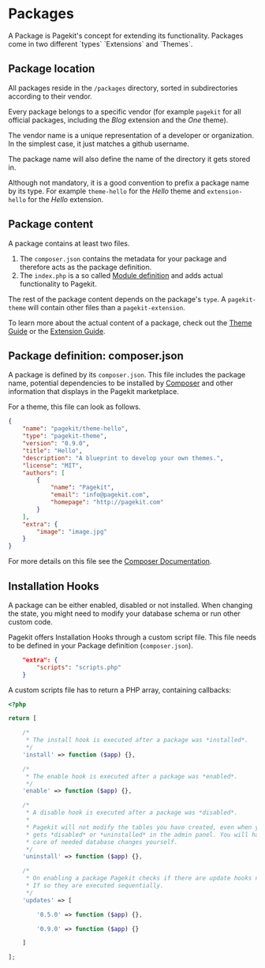 # Packages

<p class="uk-article-lead">A Package is Pagekit's concept for extending its functionality. Packages come in two different `types` `Extensions` and `Themes`.</p>

## Package location

All packages reside in the `/packages` directory, sorted in subdirectories according to their vendor.

Every package belongs to a specific vendor (for example `pagekit` for all official packages, including the *Blog* extension and the *One* theme).

The vendor name is a unique representation of a developer or organization. In the simplest case, it just matches a github username.

The package name will also define the name of the directory it gets stored in. 

Although not mandatory, it is a good convention to prefix a package name by its type. For example `theme-hello` for the *Hello* theme and `extension-hello` for the *Hello* extension.

## Package content

A package contains at least two files.

1. The `composer.json` contains the metadata for your package and therefore acts as the package definition.
2. The `index.php` is a so called [Module definition](modules.md) and adds actual functionality to Pagekit.

The rest of the package content depends on the package's `type`. A `pagekit-theme` will contain other files than a `pagekit-extension`.

To learn more about the actual content of a package, check out the [Theme Guide](../guides/create-a-theme.md) or the [Extension Guide](../guides/create-an-extension.md).

## Package definition: composer.json

A package is defined by its `composer.json`. This file includes the package name, potential dependencies to be installed by [Composer](https://getcomposer.org) and other information that displays in the Pagekit marketplace.

For a theme, this file can look as follows.

```json
{
    "name": "pagekit/theme-hello",
    "type": "pagekit-theme",
    "version": "0.9.0",
    "title": "Hello",
    "description": "A blueprint to develop your own themes.",
    "license": "MIT",
    "authors": [
        {
            "name": "Pagekit",
            "email": "info@pagekit.com",
            "homepage": "http://pagekit.com"
        }
    ],
    "extra": {
        "image": "image.jpg"
    }
}
```
For more details on this file see the [Composer Documentation](https://getcomposer.org/doc/01-basic-usage.md).

## Installation Hooks

A package can be either enabled, disabled or not installed. When changing the state, you might need to modify your database schema or run other custom code.

Pagekit offers Installation Hooks through a custom script file. This file needs to be defined in your Package definition (`composer.json`).

```json
    "extra": {
        "scripts": "scripts.php"
    }
```

A custom scripts file has to return a PHP array, containing callbacks:

```php
<?php

return [

    /*
     * The install hook is executed after a package was *installed*.
     */
    'install' => function ($app) {},

    /*
     * The enable hook is executed after a package was *enabled*.
     */
    'enable' => function ($app) {},

    /*
     * A disable hook is executed after a package was *disabled*.
     *
     * Pagekit will not modify the tables you have created, even when your extension
     * gets *disabled* or *uninstalled* in the admin panel. You will have to take
     * care of needed database changes yourself.
     */
    'uninstall' => function ($app) {},

    /*
     * On enabling a package Pagekit checks if there are update hooks newer than the current version available.
     * If so they are executed sequentially.
     */
    'updates' => [

        '0.5.0' => function ($app) {},

        '0.9.0' => function ($app) {}

    ]

];

```

